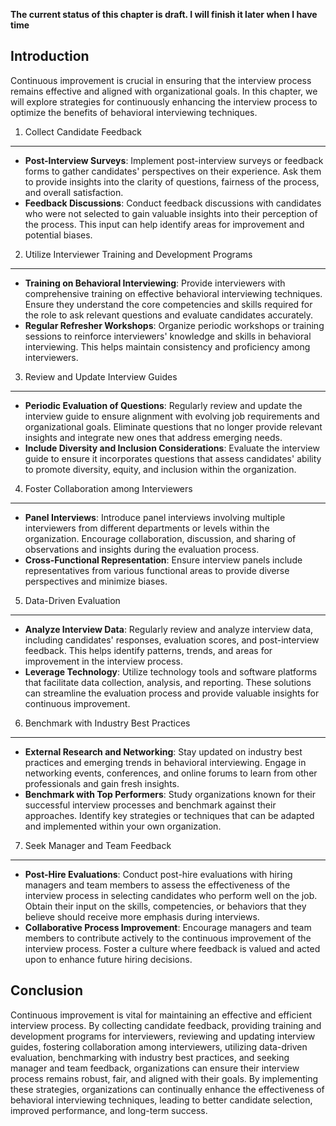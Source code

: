 **The current status of this chapter is draft. I will finish it later when I have time**

Introduction
------------

Continuous improvement is crucial in ensuring that the interview process remains effective and aligned with organizational goals. In this chapter, we will explore strategies for continuously enhancing the interview process to optimize the benefits of behavioral interviewing techniques.

1. Collect Candidate Feedback
-----------------------------

* **Post-Interview Surveys**: Implement post-interview surveys or feedback forms to gather candidates' perspectives on their experience. Ask them to provide insights into the clarity of questions, fairness of the process, and overall satisfaction.
* **Feedback Discussions**: Conduct feedback discussions with candidates who were not selected to gain valuable insights into their perception of the process. This input can help identify areas for improvement and potential biases.

2. Utilize Interviewer Training and Development Programs
--------------------------------------------------------

* **Training on Behavioral Interviewing**: Provide interviewers with comprehensive training on effective behavioral interviewing techniques. Ensure they understand the core competencies and skills required for the role to ask relevant questions and evaluate candidates accurately.
* **Regular Refresher Workshops**: Organize periodic workshops or training sessions to reinforce interviewers' knowledge and skills in behavioral interviewing. This helps maintain consistency and proficiency among interviewers.

3. Review and Update Interview Guides
-------------------------------------

* **Periodic Evaluation of Questions**: Regularly review and update the interview guide to ensure alignment with evolving job requirements and organizational goals. Eliminate questions that no longer provide relevant insights and integrate new ones that address emerging needs.
* **Include Diversity and Inclusion Considerations**: Evaluate the interview guide to ensure it incorporates questions that assess candidates' ability to promote diversity, equity, and inclusion within the organization.

4. Foster Collaboration among Interviewers
------------------------------------------

* **Panel Interviews**: Introduce panel interviews involving multiple interviewers from different departments or levels within the organization. Encourage collaboration, discussion, and sharing of observations and insights during the evaluation process.
* **Cross-Functional Representation**: Ensure interview panels include representatives from various functional areas to provide diverse perspectives and minimize biases.

5. Data-Driven Evaluation
-------------------------

* **Analyze Interview Data**: Regularly review and analyze interview data, including candidates' responses, evaluation scores, and post-interview feedback. This helps identify patterns, trends, and areas for improvement in the interview process.
* **Leverage Technology**: Utilize technology tools and software platforms that facilitate data collection, analysis, and reporting. These solutions can streamline the evaluation process and provide valuable insights for continuous improvement.

6. Benchmark with Industry Best Practices
-----------------------------------------

* **External Research and Networking**: Stay updated on industry best practices and emerging trends in behavioral interviewing. Engage in networking events, conferences, and online forums to learn from other professionals and gain fresh insights.
* **Benchmark with Top Performers**: Study organizations known for their successful interview processes and benchmark against their approaches. Identify key strategies or techniques that can be adapted and implemented within your own organization.

7. Seek Manager and Team Feedback
---------------------------------

* **Post-Hire Evaluations**: Conduct post-hire evaluations with hiring managers and team members to assess the effectiveness of the interview process in selecting candidates who perform well on the job. Obtain their input on the skills, competencies, or behaviors that they believe should receive more emphasis during interviews.
* **Collaborative Process Improvement**: Encourage managers and team members to contribute actively to the continuous improvement of the interview process. Foster a culture where feedback is valued and acted upon to enhance future hiring decisions.

Conclusion
----------

Continuous improvement is vital for maintaining an effective and efficient interview process. By collecting candidate feedback, providing training and development programs for interviewers, reviewing and updating interview guides, fostering collaboration among interviewers, utilizing data-driven evaluation, benchmarking with industry best practices, and seeking manager and team feedback, organizations can ensure their interview process remains robust, fair, and aligned with their goals. By implementing these strategies, organizations can continually enhance the effectiveness of behavioral interviewing techniques, leading to better candidate selection, improved performance, and long-term success.

